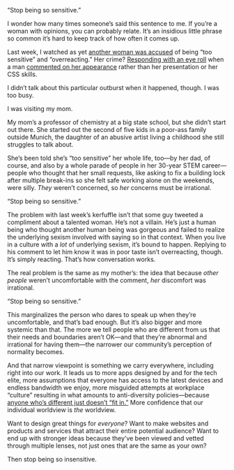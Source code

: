 

“Stop being so sensitive.” 

I wonder how many times someone’s said this sentence to me. If you’re a woman with opinions, you can
probably relate. It’s an insidious little phrase so common it’s hard to keep track of how often it comes
up. 

Last week, I watched as yet [another woman was
accused](http://storify.com/LeaVerou/the-sweet-and-gorgeous-tech-speaker-incident) of being “too
sensitive” and “overreacting.” Her crime? [Responding with an eye
roll](https://twitter.com/LeaVerou/status/360064880394506242) when a man [commented on her
appearance](https://twitter.com/DoerteDev/status/360061542819041280) rather than her presentation or her CSS
skills.

I didn’t talk about this particular outburst when it happened, though. I was too busy.

I was visiting my mom.  

My mom’s a professor of chemistry at a big state school, but she didn’t start out there. She started out
the second of five kids in a poor-ass family outside Munich, the daughter of an abusive artist living a
childhood she still struggles to talk about.

She’s been told she’s “too sensitive” her whole life, too—by her dad, of course, and also by a whole
parade of people in her 30-year STEM career—people who thought that her small requests, like asking to fix a
building lock after multiple break-ins so she felt safe working alone on the weekends, were silly. *They*
weren’t concerned, so *her* concerns must be irrational.  

“Stop being so sensitive.”

The problem with last week’s kerfuffle isn’t that some guy tweeted a compliment about a talented woman.
He’s not a villain. He’s just a human being who thought another human being was gorgeous and failed to
realize the underlying sexism involved with saying so in that context. When you live in a culture with a *lot*
of underlying sexism, it’s bound to happen. Replying to his comment to let him know it was in poor taste
isn’t overreacting, though. It’s simply reacting. That’s how conversation works. 

The real problem is the same as my mother’s: the idea that because *other people* weren’t uncomfortable
with the comment, *her* discomfort was irrational.

“Stop being so sensitive.” 

This marginalizes the person who dares to speak up when they’re uncomfortable, and that’s bad enough. But
it’s also bigger and more systemic than that. The more we tell people who are different from us that their
needs and boundaries aren’t OK—and that they’re abnormal and irrational for having them—the narrower
our community’s perception of normality becomes. 

And that narrow viewpoint is something we carry everywhere, including right into our work. It leads us to more
apps designed by and for the tech elite, more assumptions that everyone has access to the latest devices and
endless bandwidth we enjoy, more misguided attempts at workplace “culture” resulting in what amounts to
anti-diversity policies—because [anyone who’s different just doesn’t “fit
in.”](http://blog.prettylittlestatemachine.com/blog/2013/02/20/what-your-culture-really-says/) More
confidence that our individual worldview is *the* worldview. 

Want to design great things for *everyone*? Want to make websites and products and services that attract their
entire potential audience? Want to end up with stronger ideas because they’ve been viewed and vetted through
multiple lenses, not just ones that are the same as your own?

Then stop being so insensitive. 